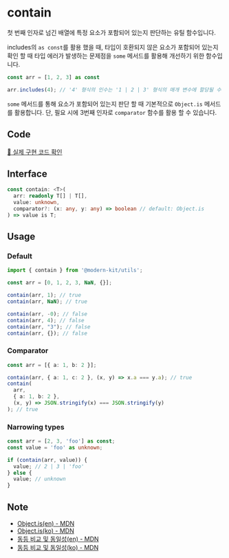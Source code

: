 # contain

첫 번째 인자로 넘긴 배열에 특정 요소가 포함되어 있는지 판단하는 유틸 함수입니다.

includes의 `as const`를 활용 했을 때, 타입이 호환되지 않은 요소가 포함되어 있는지 확인 할 때 타입 에러가 발생하는 문제점을 `some` 메서드를 활용해 개선하기 위한 함수입니다.

```ts title="typescript"
const arr = [1, 2, 3] as const

arr.includes(4); // '4' 형식의 인수는 '1 | 2 | 3' 형식의 매개 변수에 할당될 수 없습니다.
```

`some` 메서드를 통해 요소가 포함되어 있는지 판단 할 때 기본적으로 `Object.is` 메서드를 활용합니다. 단, 필요 시에 3번째 인자로 `comparator` 함수를 활용 할 수 있습니다.


## Code

[🔗 실제 구현 코드 확인](https://github.com/modern-agile-team/modern-kit/blob/main/packages/utils/src/array/contain/index.ts)

## Interface

```ts title="typescript"
const contain: <T>(
  arr: readonly T[] | T[],
  value: unknown,
  comparator?: (x: any, y: any) => boolean // default: Object.is
) => value is T;
```

## Usage
### Default
```ts title="typescript"
import { contain } from '@modern-kit/utils';

const arr = [0, 1, 2, 3, NaN, {}];

contain(arr, 1); // true
contain(arr, NaN); // true

contain(arr, -0); // false
contain(arr, 4); // false
contain(arr, "3"); // false
contain(arr, {}); // false
```

### Comparator
```ts title="typescript"
const arr = [{ a: 1, b: 2 }];

contain(arr, { a: 1, c: 2 }, (x, y) => x.a === y.a); // true
contain(
  arr,
  { a: 1, b: 2 },
  (x, y) => JSON.stringify(x) === JSON.stringify(y)
); // true
```

### Narrowing types
```ts title="typescript"
const arr = [2, 3, 'foo'] as const;
const value = 'foo' as unknown;

if (contain(arr, value)) {
  value; // 2 | 3 | 'foo'
} else {
  value; // unknown
}
```

## Note
- [Object.is(en) - MDN](https://developer.mozilla.org/en-US/docs/Web/JavaScript/Reference/Global_Objects/Object/is)
- [Object.is(ko) - MDN](https://developer.mozilla.org/ko/docs/Web/JavaScript/Reference/Global_Objects/Object/is)
- [동등 비교 및 동일성(en) - MDN](https://developer.mozilla.org/en-US/docs/Web/JavaScript/Equality_comparisons_and_sameness)
- [동등 비교 및 동일성(ko) - MDN](https://developer.mozilla.org/ko/docs/Web/JavaScript/Equality_comparisons_and_sameness#%EB%8F%99%EC%9D%BC_%EA%B0%92_%EC%A0%9C%EB%A1%9C_%EB%8F%99%EB%93%B1)